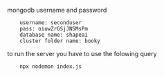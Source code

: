 

mongodb username and password 

        username: seconduser
        pass: oiuwZrGSjJN5MsPm
        database name: shapeai
        cluster folder name: booky


to run the server you have to use the folowing query

        npx nodemon index.js

<!-- jbjkhbbkjbibib -->